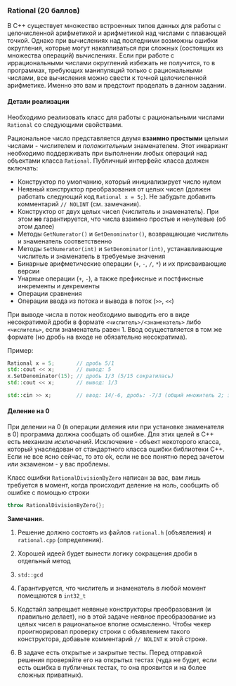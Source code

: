 ### Rational (20 баллов)

В C++ существует множество встроенных типов данных для работы с целочисленной арифметикой и арифметикой над числами с плавающей точкой. Однако при вычислениях над последними возможны ошибки округления, которые могут накапливаться при сложных (состоящих из множества операций) вычислениях. Если при работе с иррациональными числами округлений избежать не получится, то в программах, требующих манипуляций только с рациональными числами, все вычисления можно свести к точной целочисленной арифметике. Именно это вам и предстоит проделать в данном задании.

#### Детали реализации

Необходимо реализовать класс для работы с рациональными числами `Rational` со следующими свойствами. 

Рациональное число представляется двумя **взаимно простыми** целыми числами - числителем и *положительным* знаменателем. Этот инвариант необходимо поддерживать при выполнении любых операций над объектами класса `Rational`. Публичный интерфейс класса должен включать:
* Конструктор по умолчанию, который инициализирует число нулем
* Неявный конструктор преобразования от целых чисел (должен работать следующий код `Rational x = 5;`). Не забудьте добавить комментарий `// NOLINT` (см. замечания).
* Конструктор от двух целых чисел (числитель и знаменатель). При этом **не** гарантируется, что числа взаимно простые и ненулевые (об этом далее)
* Методы `GetNumerator()` и `GetDenominator()`, возвращающие числитель и знаменатель соответственно
* Методы `SetNumerator(int)` и `SetDenominator(int)`, устанавливающие числитель и знаменатель в требуемые значения
* Бинарные арифметические операции (`+`, `-`, `/`, `*`) и их присваивающие версии
* Унарные операции (`+`, `-`), а также префиксные и постфиксные инкременты и декременты
* Операции сравнения
* Операции ввода из потока и вывода в поток (`>>`, `<<`)

При выводе числа в поток необходимо выводить его в виде несократимой дроби в формате `<числитель>/<знаменатель>` либо `<числитель>`, если знаменатель равен 1.
Ввод осуществляется в том же формате (но дробь на входе не обязательно несократима).

Пример:

```c++
Rational x = 5;       // дробь 5/1
std::cout << x;       // вывод: 5
x.SetDenominator(15); // дробь 1/3 (5/15 сократилась)
std::cout << x;       // вывод: 1/3

std::cin >> x;        // ввод: 14/-6, дробь: -7/3 (общий множитель 2; знаменатель > 0)
```

#### Деление на 0

При делении на 0 (в операции деления или при установке знаменателя в 0) программа должна сообщать об ошибке. Для этих целей в C++ есть механизм *исключений*. Исключение - объект некоторого класса, который унаследован от стандартного класса ошибки библиотеки C++. Если не все ясно сейчас, то это ok, если не все понятно перед зачетом или экзаменом - у вас проблемы.

Класс ошибки `RationalDivisionByZero` написан за вас, вам лишь требуется в момент, когда происходит деление на ноль, сообщить об ошибке с помощью строки 
```c++
throw RationalDivisionByZero{};
```

**Замечания.**

1. Решение должно состоять из файлов `rational.h` (объявления) и `rational.cpp` (определения).

2. Хорошей идеей будет вынести логику сокращения дроби в отдельный метод

3. `std::gcd`

4. Гарантируется, что числитель и знаменатель в любой момент помещаются в `int32_t`

5. Кодстайл запрещает неявные конструкторы преобразования (и правильно делает), но в этой задаче неявное преобразование из целых чисел в рациональное вполне осмысленно. Чтобы чекер проигнорировал проверку строки с объявлением такого конструктора, добавьте комментарий `// NOLINT` к этой строке.

6. В задаче есть открытые и закрытые тесты. Перед отправкой решения проверяйте его на открытых тестах (чуда не будет, если есть ошибка в публичных тестах, то она проявится и на более сложных приватных).
